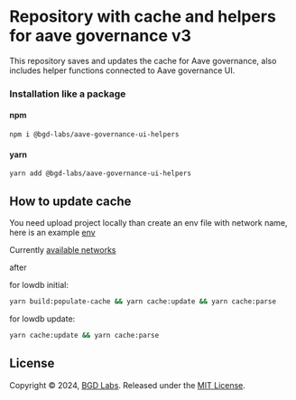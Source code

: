 # Repository with cache and helpers for aave governance v3

This repository saves and updates the cache for Aave governance, also includes helper functions connected to Aave governance UI.

### Installation like a package

#### npm
<code>npm i @bgd-labs/aave-governance-ui-helpers</code>

#### yarn
<code>yarn add @bgd-labs/aave-governance-ui-helpers</code>

## How to update cache

You need upload project locally than create an env file with network name, here is an example [env](./.env.example)

Currently [available networks](https://github.com/bgd-labs/aave-governance-ui-helpers/blob/main/src/helpers/appConfig.ts#L16)

after

for lowdb initial:
```sh
yarn build:populate-cache && yarn cache:update && yarn cache:parse
```

for lowdb update:
```sh
yarn cache:update && yarn cache:parse
```

## License

Copyright © 2024, [BGD Labs](https://bgdlabs.com/). Released under the [MIT License](./LICENSE).
